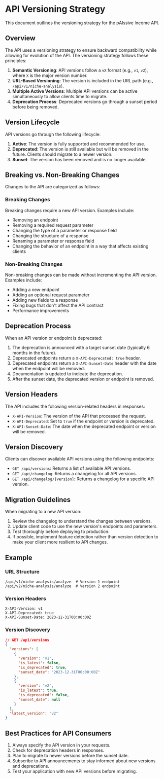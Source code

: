 # API Versioning Strategy

This document outlines the versioning strategy for the pAIssive Income API.

## Overview

The API uses a versioning strategy to ensure backward compatibility while allowing for evolution of the API. The versioning strategy follows these principles:

1. **Semantic Versioning**: API versions follow a `vX` format (e.g., `v1`, `v2`), where `X` is the major version number.
2. **URL-Based Versioning**: The version is included in the URL path (e.g., `/api/v1/niche-analysis`).
3. **Multiple Active Versions**: Multiple API versions can be active simultaneously to allow clients time to migrate.
4. **Deprecation Process**: Deprecated versions go through a sunset period before being removed.

## Version Lifecycle

API versions go through the following lifecycle:

1. **Active**: The version is fully supported and recommended for use.
2. **Deprecated**: The version is still available but will be removed in the future. Clients should migrate to a newer version.
3. **Sunset**: The version has been removed and is no longer available.

## Breaking vs. Non-Breaking Changes

Changes to the API are categorized as follows:

### Breaking Changes

Breaking changes require a new API version. Examples include:

- Removing an endpoint
- Removing a required request parameter
- Changing the type of a parameter or response field
- Changing the structure of a response
- Renaming a parameter or response field
- Changing the behavior of an endpoint in a way that affects existing clients

### Non-Breaking Changes

Non-breaking changes can be made without incrementing the API version. Examples include:

- Adding a new endpoint
- Adding an optional request parameter
- Adding new fields to a response
- Fixing bugs that don't affect the API contract
- Performance improvements

## Deprecation Process

When an API version or endpoint is deprecated:

1. The deprecation is announced with a target sunset date (typically 6 months in the future).
2. Deprecated endpoints return a `X-API-Deprecated: true` header.
3. Deprecated endpoints return a `X-API-Sunset-Date` header with the date when the endpoint will be removed.
4. Documentation is updated to indicate the deprecation.
5. After the sunset date, the deprecated version or endpoint is removed.

## Version Headers

The API includes the following version-related headers in responses:

- `X-API-Version`: The version of the API that processed the request.
- `X-API-Deprecated`: Set to `true` if the endpoint or version is deprecated.
- `X-API-Sunset-Date`: The date when the deprecated endpoint or version will be removed.

## Version Discovery

Clients can discover available API versions using the following endpoints:

- `GET /api/versions`: Returns a list of available API versions.
- `GET /api/changelog`: Returns a changelog for all API versions.
- `GET /api/changelog/{version}`: Returns a changelog for a specific API version.

## Migration Guidelines

When migrating to a new API version:

1. Review the changelog to understand the changes between versions.
2. Update client code to use the new version's endpoints and parameters.
3. Test thoroughly before deploying to production.
4. If possible, implement feature detection rather than version detection to make your client more resilient to API changes.

## Example

### URL Structure

```
/api/v1/niche-analysis/analyze  # Version 1 endpoint
/api/v2/niche-analysis/analyze  # Version 2 endpoint
```

### Version Headers

```
X-API-Version: v1
X-API-Deprecated: true
X-API-Sunset-Date: 2023-12-31T00:00:00Z
```

### Version Discovery

```json
// GET /api/versions
{
  "versions": [
    {
      "version": "v1",
      "is_latest": false,
      "is_deprecated": true,
      "sunset_date": "2023-12-31T00:00:00Z"
    },
    {
      "version": "v2",
      "is_latest": true,
      "is_deprecated": false,
      "sunset_date": null
    }
  ],
  "latest_version": "v2"
}
```

## Best Practices for API Consumers

1. Always specify the API version in your requests.
2. Check for deprecation headers in responses.
3. Plan to migrate to newer versions before the sunset date.
4. Subscribe to API announcements to stay informed about new versions and deprecations.
5. Test your application with new API versions before migrating.
